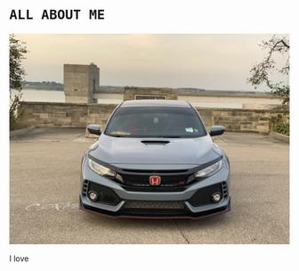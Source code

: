 # `ALL ABOUT ME` 


![Beauty](https://github.com/Fxtitan/Markdown-About-M3/blob/master/IMG_5003.jpeg?raw=true)

I love